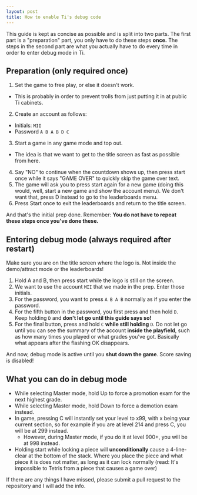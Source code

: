 ```yaml
---
layout: post
title: How to enable Ti's debug code
---
```


This guide is kept as concise as possible and is split into two parts. The first part is a "preparation" part, you only have to do these steps **once.** The steps in the second part are what you actually have to do every time in order to enter debug mode in Ti.

## Preparation (only required once)

1. Set the game to free play, or else it doesn't work.
  * This is probably in order to prevent trolls from just putting it in at public Ti cabinets.
2. Create an account as follows:
  * Initials: `MII`
  * Password `A B A B D C`
3. Start a game in any game mode and top out.
  * The idea is that we want to get to the title screen as fast as possible from here.
4. Say "NO" to continue when the countdown shows up, then press start once while it says "GAME OVER" to quickly skip the game over text.
5. The game will ask you to press start again for a new game (doing this would, well, start a new game and show the account menu). We don't want that, press D instead to go to the leaderboards menu.
6. Press Start once to exit the leaderboards and return to the title screen.

And that's the initial prep done. Remember: **You do not have to repeat these steps once you've done these.**

## Entering debug mode (always required after restart)

Make sure you are on the title screen where the logo is. Not inside the demo/attract mode or the leaderboards!

1. Hold A and B, then press start while the logo is still on the screen.
2. We want to use the account `MII` that we made in the prep. Enter those initials.
3. For the password, you want to press `A B A B` normally as if you enter the password.
4. For the fifth button in the password, you first press and then hold `D`. Keep holding `D` and **don't let go until this guide says so!**
5. For the final button, press and hold `C` **while still holding** `D`. Do not let go until you can see the summary of the account **inside the playfield**, such as how many times you played or what grades you've got. Basically what appears after the flashing OK disappears.

And now, debug mode is active until you **shut down the game**. Score saving is disabled!

## What you can do in debug mode
  * While selecting Master mode, hold Up to force a promotion exam for the next highest grade.
  * While selecting Master mode, hold Down to force a demotion exam instead.
  * In game, pressing C will instantly set your level to x99, with x being your current section, so for example if you are at level 214 and press C, you will be at 299 instead.
    * However, during Master mode, if you do it at level 900+, you will be at 998 instead.
  * Holding start while locking a piece will **unconditionally** cause a 4-line-clear at the bottom of the stack. Where you place the piece and what piece it is does not matter, as long as it can lock normally (read: It's impossible to Tetris from a piece that causes a game over)

If there are any things I have missed, please submit a pull request to the repository and I will add the info.
